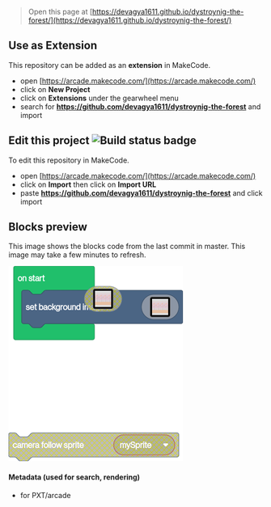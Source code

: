  


> Open this page at [https://devagya1611.github.io/dystroynig-the-forest/](https://devagya1611.github.io/dystroynig-the-forest/)

## Use as Extension

This repository can be added as an **extension** in MakeCode.

* open [https://arcade.makecode.com/](https://arcade.makecode.com/)
* click on **New Project**
* click on **Extensions** under the gearwheel menu
* search for **https://github.com/devagya1611/dystroynig-the-forest** and import

## Edit this project ![Build status badge](https://github.com/devagya1611/dystroynig-the-forest/workflows/MakeCode/badge.svg)

To edit this repository in MakeCode.

* open [https://arcade.makecode.com/](https://arcade.makecode.com/)
* click on **Import** then click on **Import URL**
* paste **https://github.com/devagya1611/dystroynig-the-forest** and click import

## Blocks preview

This image shows the blocks code from the last commit in master.
This image may take a few minutes to refresh.

![A rendered view of the blocks](https://github.com/devagya1611/dystroynig-the-forest/raw/master/.github/makecode/blocks.png)

#### Metadata (used for search, rendering)

* for PXT/arcade
<script src="https://makecode.com/gh-pages-embed.js"></script><script>makeCodeRender("{{ site.makecode.home_url }}", "{{ site.github.owner_name }}/{{ site.github.repository_name }}");</script>
